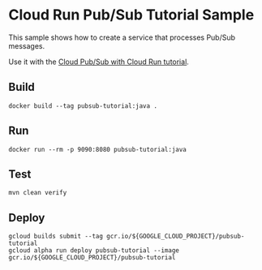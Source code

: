 # Cloud Run Pub/Sub Tutorial Sample

This sample shows how to create a service that processes Pub/Sub messages.

Use it with the [Cloud Pub/Sub with Cloud Run tutorial](http://cloud.google.com/run/docs/tutorials/pubsub).

## Build

```
docker build --tag pubsub-tutorial:java .
```

## Run

```
docker run --rm -p 9090:8080 pubsub-tutorial:java
```

## Test

```
mvn clean verify
```

## Deploy

```
gcloud builds submit --tag gcr.io/${GOOGLE_CLOUD_PROJECT}/pubsub-tutorial
gcloud alpha run deploy pubsub-tutorial --image gcr.io/${GOOGLE_CLOUD_PROJECT}/pubsub-tutorial
```
